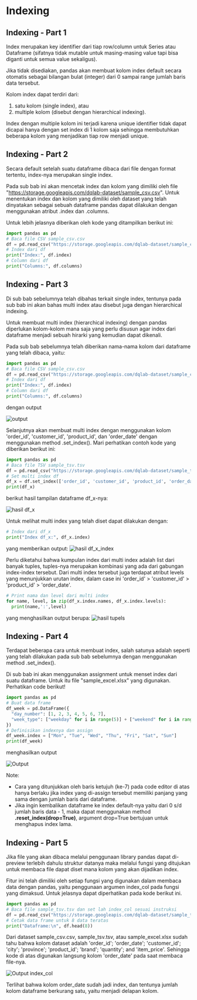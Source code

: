 # Indexing

## Indexing - Part 1
Index merupakan key identifier dari tiap row/column untuk Series atau Dataframe (sifatnya tidak mutable untuk masing-masing value tapi bisa diganti untuk semua value sekaligus).

Jika tidak disediakan, pandas akan membuat kolom index default secara otomatis sebagai bilangan bulat (integer) dari 0 sampai range jumlah baris data tersebut.

Kolom index dapat terdiri dari:
1. satu kolom (single index), atau
2. multiple kolom (disebut dengan hierarchical indexing).

Index dengan multiple kolom ini terjadi karena unique identifier tidak dapat dicapai hanya dengan set index di 1 kolom saja sehingga membutuhkan beberapa kolom yang menjadikan tiap row menjadi unique.

## Indexing - Part 2
Secara default setelah suatu dataframe dibaca dari file dengan format tertentu, index-nya merupakan single index.

Pada sub bab ini akan mencetak index dan kolom yang dimiliki oleh file "https://storage.googleapis.com/dqlab-dataset/sample_csv.csv". Untuk menentukan index dan kolom yang dimiliki oleh dataset yang telah dinyatakan sebagai sebuah dataframe pandas dapat dilakukan dengan menggunakan atribut .index dan .columns.

Untuk lebih jelasnya diberikan oleh kode yang ditampilkan berikut ini:
```py
import pandas as pd
# Baca file CSV sample_csv.csv
df = pd.read_csv("https://storage.googleapis.com/dqlab-dataset/sample_csv.csv", sep="\t")
# Index dari df
print("Index:", df.index)
# Column dari df
print("Columns:", df.columns)
```


## Indexing - Part 3
Di sub bab sebelumnya telah dibahas terkait single index, tentunya pada sub bab ini akan bahas multi index atau disebut juga dengan hierarchical indexing.

Untuk membuat multi index (hierarchical indexing) dengan pandas diperlukan kolom-kolom mana saja yang perlu disusun agar index dari dataframe menjadi sebuah hirarki yang kemudian dapat dikenali.

Pada sub bab sebelumnya telah diberikan nama-nama kolom dari dataframe yang telah dibaca, yaitu:
```py
import pandas as pd
# Baca file CSV sample_csv.csv
df = pd.read_csv("https://storage.googleapis.com/dqlab-dataset/sample_csv.csv", sep="\t")
# Index dari df
print("Index:", df.index)
# Column dari df
print("Columns:", df.columns)
```
dengan output

![output](assets/01.png)

Selanjutnya akan membuat multi index dengan menggunakan kolom 'order_id', 'customer_id', 'product_id', dan 'order_date' dengan menggunakan method .set_index(). Mari perhatikan contoh kode yang diberikan berikut ini:
```py
import pandas as pd
# Baca file TSV sample_tsv.tsv
df = pd.read_csv("https://storage.googleapis.com/dqlab-dataset/sample_tsv.tsv", sep="\t")
# Set multi index df
df_x = df.set_index(['order_id', 'customer_id', 'product_id', 'order_date'])
print(df_x)
```

berikut hasil tampilan dataframe df_x-nya:

![hasil df_x](assets/02.png)

Untuk melihat multi index yang telah diset dapat dilakukan dengan:
```py
# Index dari df_x
print("Index df_x:", df_x.index)
```

yang memberikan output:
![hasil df_x_index](assets/03.png)

Perlu diketahui bahwa kumpulan index dari multi index adalah list dari banyak tuples, tuples-nya merupakan kombinasi yang ada dari gabungan index-index tersebut. Dari multi index tersebut juga terdapat atribut levels yang menunjukkan urutan index, dalam case ini 'order_id' > 'customer_id' > 'product_id' > 'order_date'.
```py
# Print nama dan level dari multi index
for name, level, in zip(df_x.index.names, df_x.index.levels):
  print(name,':',level)
```
yang menghasilkan output berupa:
![hasil tupels](assets/04.png)


## Indexing - Part 4
Terdapat beberapa cara untuk membuat index, salah satunya adalah seperti yang telah dilakukan pada sub bab sebelumnya dengan menggunakan method .set_index().

Di sub bab ini akan menggunakan assignment untuk menset index dari suatu dataframe. Untuk itu file "sample_excel.xlsx" yang digunakan. Perhatikan code berikut!
```py
import pandas as pd
# Buat data frame
df_week = pd.DataFrame({
  "day_number": [1, 2, 3, 4, 5, 6, 7],
  "week_type": ["weekday" for i in range(5)] + ["weekend" for i in range(2)]
})
# Definisikan indexnya dan assign
df_week.index = ["Mon", "Tue", "Wed", "Thu", "Fri", "Sat", "Sun"]
print(df_week)
```
menghasilkan output

![Output](assets/05.png)

Note:
- Cara yang ditunjukkan oleh baris ketujuh (ke-7) pada code editor di atas hanya berlaku jika index yang di-assign tersebut memiliki panjang yang sama dengan jumlah baris dari dataframe.
- Jika ingin kembalikan dataframe ke index default-nya yaitu dari 0 s/d jumlah baris data - 1, maka dapat menggunakan method **.reset_index(drop=True)**, argument drop=True bertujuan untuk menghapus index lama.


## Indexing - Part 5
Jika file yang akan dibaca melalui penggunaan library pandas dapat di-preview terlebih dahulu struktur datanya maka melalui fungsi yang ditujukan untuk membaca file dapat diset mana kolom yang akan dijadikan index.

Fitur ini telah dimiliki oleh setiap fungsi yang digunakan dalam membaca data dengan pandas, yaitu penggunaan argumen index_col pada fungsi yang dimaksud. Untuk jelasnya dapat diperhatikan pada kode berikut ini.
```py
import pandas as pd
# Baca file sample_tsv.tsv dan set lah index_col sesuai instruksi
df = pd.read_csv("https://storage.googleapis.com/dqlab-dataset/sample_tsv.tsv", sep="\t", index_col=["order_date"])
# Cetak data frame untuk 8 data teratas
print("Dataframe:\n", df.head(8))
```

Dari dataset sample_csv.csv, sample_tsv.tsv, atau sample_excel.xlsx sudah tahu bahwa kolom dataset adalah 'order_id'; 'order_date'; 'customer_id'; 'city'; 'province'; 'product_id'; 'brand'; 'quantity'; and 'item_price'. Sehingga kode di atas digunakan langsung kolom 'order_date' pada saat membaca file-nya.

![Output index_col](assets/06.png)

Terlihat bahwa kolom order_date sudah jadi index, dan tentunya jumlah kolom dataframe berkurang satu, yaitu menjadi delapan kolom.